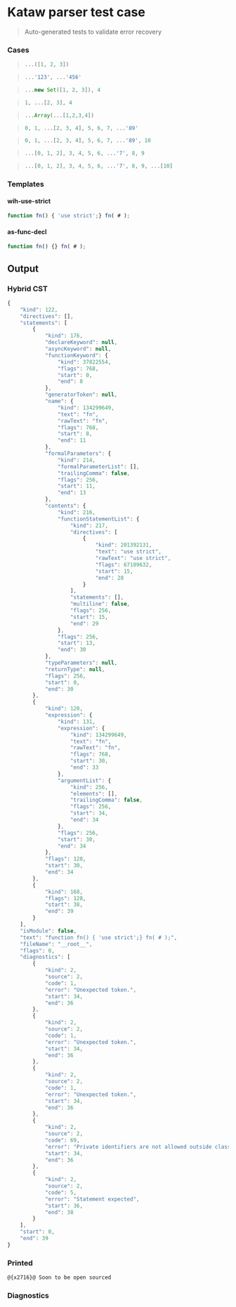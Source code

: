 # Kataw parser test case

> Auto-generated tests to validate error recovery
>

### Cases

> `````js
> ...([1, 2, 3])
> `````

> `````js
> ...'123', ...'456'
> `````

> `````js
> ...new Set([1, 2, 3]), 4
> `````

> `````js
> 1, ...[2, 3], 4
> `````

> `````js
> ...Array(...[1,2,3,4])
> `````

> `````js
> 0, 1, ...[2, 3, 4], 5, 6, 7, ...'89'
> `````

> `````js
> 0, 1, ...[2, 3, 4], 5, 6, 7, ...'89', 10
> `````

> `````js
> ...[0, 1, 2], 3, 4, 5, 6, ...'7', 8, 9
> `````

> `````js
> ...[0, 1, 2], 3, 4, 5, 6, ...'7', 8, 9, ...[10]
> `````

### Templates

#### wih-use-strict

`````js
function fn() { 'use strict';} fn( # );
`````

#### as-func-decl

`````js
function fn() {} fn( # );
`````

## Output

### Hybrid CST

```javascript
{
    "kind": 122,
    "directives": [],
    "statements": [
        {
            "kind": 176,
            "declareKeyword": null,
            "asyncKeyword": null,
            "functionKeyword": {
                "kind": 37822554,
                "flags": 768,
                "start": 0,
                "end": 8
            },
            "generatorToken": null,
            "name": {
                "kind": 134299649,
                "text": "fn",
                "rawText": "fn",
                "flags": 768,
                "start": 8,
                "end": 11
            },
            "formalParameters": {
                "kind": 214,
                "formalParameterList": [],
                "trailingComma": false,
                "flags": 256,
                "start": 11,
                "end": 13
            },
            "contents": {
                "kind": 216,
                "functionStatementList": {
                    "kind": 217,
                    "directives": [
                        {
                            "kind": 201392131,
                            "text": "use strict",
                            "rawText": "use strict",
                            "flags": 67109632,
                            "start": 15,
                            "end": 28
                        }
                    ],
                    "statements": [],
                    "multiline": false,
                    "flags": 256,
                    "start": 15,
                    "end": 29
                },
                "flags": 256,
                "start": 13,
                "end": 30
            },
            "typeParameters": null,
            "returnType": null,
            "flags": 256,
            "start": 0,
            "end": 30
        },
        {
            "kind": 120,
            "expression": {
                "kind": 131,
                "expression": {
                    "kind": 134299649,
                    "text": "fn",
                    "rawText": "fn",
                    "flags": 768,
                    "start": 30,
                    "end": 33
                },
                "argumentList": {
                    "kind": 256,
                    "elements": [],
                    "trailingComma": false,
                    "flags": 256,
                    "start": 34,
                    "end": 34
                },
                "flags": 256,
                "start": 30,
                "end": 34
            },
            "flags": 128,
            "start": 30,
            "end": 34
        },
        {
            "kind": 168,
            "flags": 128,
            "start": 38,
            "end": 39
        }
    ],
    "isModule": false,
    "text": "function fn() { 'use strict';} fn( # );",
    "fileName": "__root__",
    "flags": 0,
    "diagnostics": [
        {
            "kind": 2,
            "source": 2,
            "code": 1,
            "error": "Unexpected token.",
            "start": 34,
            "end": 36
        },
        {
            "kind": 2,
            "source": 2,
            "code": 1,
            "error": "Unexpected token.",
            "start": 34,
            "end": 36
        },
        {
            "kind": 2,
            "source": 2,
            "code": 1,
            "error": "Unexpected token.",
            "start": 34,
            "end": 36
        },
        {
            "kind": 2,
            "source": 2,
            "code": 69,
            "error": "Private identifiers are not allowed outside class_bodies",
            "start": 34,
            "end": 36
        },
        {
            "kind": 2,
            "source": 2,
            "code": 5,
            "error": "Statement expected",
            "start": 36,
            "end": 38
        }
    ],
    "start": 0,
    "end": 39
}
```

### Printed

```javascript
@{x2716}@ Soon to be open sourced
```

### Diagnostics

```javascript

```

